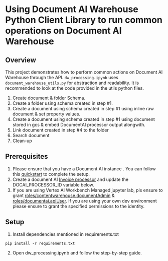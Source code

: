 # Using Document AI Warehouse Python Client Library to run common operations on Document AI Warehouse

## Overview

This project demonstrates how to perform common actions on Document AI Warehouse through the API. `dw_processing.ipynb` uses `document_warehouse_utils.py` for abstraction and readability. 
It is recommended to look at the code provided in the utils python files.

1. Create document & folder Schema. 
2. Create a folder using schema created in step #1.
3. Create a document using schema created in step #1 using inline raw document & set property values.
4. Create a document using schema created in step #1 using document stored in gcs & embed DocumentAI processor output alongwith.
5. Link document created in step #4 to the folder
6. Search document
7. Clean-up

## Prerequisites

1. Please ensure that you have a Document AI instance . You can follow this [quickstart](https://cloud.google.com/document-warehouse/docs/quickstart) to complete the setup.
2. Create a document AI [Invoice processor](https://cloud.google.com/document-ai/docs/processors-list#processor_invoice-processor) and update the DOCAI_PROCESSOR_ID variable below.
3. If you are using Vertex AI Workbench Managed jupyter lab, pls ensure to grant [roles/contentwarehouse.documentAdmin](https://cloud.google.com/document-warehouse/docs/manage-access-control) & [roles/documentai.apiUser](https://cloud.google.com/document-ai/docs/access-control/iam-roles). If you are using your own dev environment please ensure to grant the specified permissions to the identity.

## Setup

1. Install dependencies mentioned in requirements.txt
```commandline
pip install -r requirements.txt
```
2. Open dw_processing.ipynb and follow the step-by-step guide.

